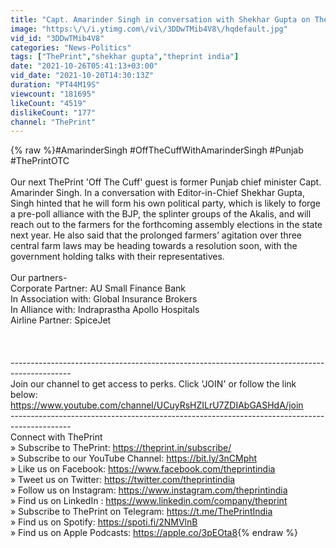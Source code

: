 ```yaml
---
title: "Capt. Amarinder Singh in conversation with Shekhar Gupta on ThePrint Off The Cuff"
image: "https:\/\/i.ytimg.com\/vi\/3DDwTMib4V8\/hqdefault.jpg"
vid_id: "3DDwTMib4V8"
categories: "News-Politics"
tags: ["ThePrint","shekhar gupta","theprint india"]
date: "2021-10-26T05:41:13+03:00"
vid_date: "2021-10-20T14:30:13Z"
duration: "PT44M19S"
viewcount: "181695"
likeCount: "4519"
dislikeCount: "177"
channel: "ThePrint"
---
```

{% raw %}#AmarinderSingh #OffTheCuffWithAmarinderSingh #Punjab #ThePrintOTC <br /><br />Our next ThePrint 'Off The Cuff' guest is former Punjab chief minister Capt. Amarinder Singh. In a conversation with Editor-in-Chief Shekhar Gupta, Singh hinted that he will form his own political party, which is likely to forge a pre-poll alliance with the BJP, the splinter groups of the Akalis, and will reach out to the farmers for the forthcoming assembly elections in the state next year. He also said that the prolonged farmers’ agitation over three central farm laws may be heading towards a resolution soon, with the government holding talks with their representatives. <br /><br />Our partners-<br />Corporate Partner: AU Small Finance Bank<br />In Association with:  Global Insurance Brokers <br />In Alliance with: Indraprastha Apollo Hospitals <br />Airline Partner: SpiceJet<br /><br /><br /><br />---------------------------------------------------------------------------------------------<br />Join our channel to get access to perks. Click 'JOIN' or follow the link below:<br /><a rel="nofollow" target="blank" href="https://www.youtube.com/channel/UCuyRsHZILrU7ZDIAbGASHdA/join">https://www.youtube.com/channel/UCuyRsHZILrU7ZDIAbGASHdA/join</a><br />---------------------------------------------------------------------------------------------<br />Connect with ThePrint<br />» Subscribe to ThePrint: <a rel="nofollow" target="blank" href="https://theprint.in/subscribe/">https://theprint.in/subscribe/</a><br />» Subscribe to our YouTube Channel: <a rel="nofollow" target="blank" href="https://bit.ly/3nCMpht">https://bit.ly/3nCMpht</a><br />» Like us on Facebook: <a rel="nofollow" target="blank" href="https://www.facebook.com/theprintindia">https://www.facebook.com/theprintindia</a><br />» Tweet us on Twitter: <a rel="nofollow" target="blank" href="https://twitter.com/theprintindia">https://twitter.com/theprintindia</a><br />» Follow us on Instagram: <a rel="nofollow" target="blank" href="https://www.instagram.com/theprintindia">https://www.instagram.com/theprintindia</a><br />» Find us on LinkedIn : <a rel="nofollow" target="blank" href="https://www.linkedin.com/company/theprint">https://www.linkedin.com/company/theprint</a><br />» Subscribe to ThePrint on Telegram: <a rel="nofollow" target="blank" href="https://t.me/ThePrintIndia">https://t.me/ThePrintIndia</a><br />» Find us on Spotify: <a rel="nofollow" target="blank" href="https://spoti.fi/2NMVlnB">https://spoti.fi/2NMVlnB</a><br />»  Find us on Apple Podcasts: <a rel="nofollow" target="blank" href="https://apple.co/3pEOta8">https://apple.co/3pEOta8</a>{% endraw %}
